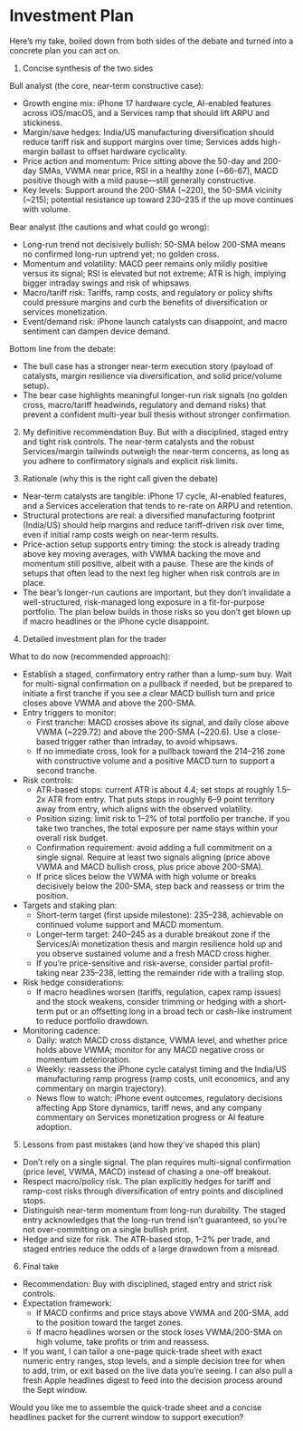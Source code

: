 # Investment Plan

Here’s my take, boiled down from both sides of the debate and turned into a concrete plan you can act on.

1) Concise synthesis of the two sides

Bull analyst (the core, near-term constructive case):
- Growth engine mix: iPhone 17 hardware cycle, AI-enabled features across iOS/macOS, and a Services ramp that should lift ARPU and stickiness.
- Margin/save hedges: India/US manufacturing diversification should reduce tariff risk and support margins over time; Services adds high-margin ballast to offset hardware cyclicality.
- Price action and momentum: Price sitting above the 50-day and 200-day SMAs, VWMA near price, RSI in a healthy zone (~66-67), MACD positive though with a mild pause—still generally constructive.
- Key levels: Support around the 200-SMA (~220), the 50-SMA vicinity (~215); potential resistance up toward 230–235 if the up move continues with volume.

Bear analyst (the cautions and what could go wrong):
- Long-run trend not decisively bullish: 50-SMA below 200-SMA means no confirmed long-run uptrend yet; no golden cross.
- Momentum and volatility: MACD peer remains only mildly positive versus its signal; RSI is elevated but not extreme; ATR is high, implying bigger intraday swings and risk of whipsaws.
- Macro/tariff risk: Tariffs, ramp costs, and regulatory or policy shifts could pressure margins and curb the benefits of diversification or services monetization.
- Event/demand risk: iPhone launch catalysts can disappoint, and macro sentiment can dampen device demand.

Bottom line from the debate:
- The bull case has a stronger near-term execution story (payload of catalysts, margin resilience via diversification, and solid price/volume setup).
- The bear case highlights meaningful longer-run risk signals (no golden cross, macro/tariff headwinds, regulatory and demand risks) that prevent a confident multi-year bull thesis without stronger confirmation.

2) My definitive recommendation
Buy. But with a disciplined, staged entry and tight risk controls. The near-term catalysts and the robust Services/margin tailwinds outweigh the near-term concerns, as long as you adhere to confirmatory signals and explicit risk limits.

3) Rationale (why this is the right call given the debate)
- Near-term catalysts are tangible: iPhone 17 cycle, AI-enabled features, and a Services acceleration that tends to re-rate on ARPU and retention.
- Structural protections are real: a diversified manufacturing footprint (India/US) should help margins and reduce tariff-driven risk over time, even if initial ramp costs weigh on near-term results.
- Price-action setup supports entry timing: the stock is already trading above key moving averages, with VWMA backing the move and momentum still positive, albeit with a pause. These are the kinds of setups that often lead to the next leg higher when risk controls are in place.
- The bear’s longer-run cautions are important, but they don’t invalidate a well-structured, risk-managed long exposure in a fit-for-purpose portfolio. The plan below builds in those risks so you don’t get blown up if macro headlines or the iPhone cycle disappoint.

4) Detailed investment plan for the trader

What to do now (recommended approach):
- Establish a staged, confirmatory entry rather than a lump-sum buy. Wait for multi-signal confirmation on a pullback if needed, but be prepared to initiate a first tranche if you see a clear MACD bullish turn and price closes above VWMA and above the 200-SMA.
- Entry triggers to monitor:
  - First tranche: MACD crosses above its signal, and daily close above VWMA (~229.72) and above the 200-SMA (~220.6). Use a close-based trigger rather than intraday, to avoid whipsaws.
  - If no immediate cross, look for a pullback toward the 214–216 zone with constructive volume and a positive MACD turn to support a second tranche.
- Risk controls:
  - ATR-based stops: current ATR is about 4.4; set stops at roughly 1.5–2x ATR from entry. That puts stops in roughly 6–9 point territory away from entry, which aligns with the observed volatility.
  - Position sizing: limit risk to 1–2% of total portfolio per tranche. If you take two tranches, the total exposure per name stays within your overall risk budget.
  - Confirmation requirement: avoid adding a full commitment on a single signal. Require at least two signals aligning (price above VWMA and MACD bullish cross, plus price above 200-SMA).
  - If price slices below the VWMA with high volume or breaks decisively below the 200-SMA, step back and reassess or trim the position.
- Targets and staking plan:
  - Short-term target (first upside milestone): 235–238, achievable on continued volume support and MACD momentum.
  - Longer-term target: 240–245 as a durable breakout zone if the Services/Ai monetization thesis and margin resilience hold up and you observe sustained volume and a fresh MACD cross higher.
  - If you’re price-sensitive and risk-averse, consider partial profit-taking near 235–238, letting the remainder ride with a trailing stop.
- Risk hedge considerations:
  - If macro headlines worsen (tariffs, regulation, capex ramp issues) and the stock weakens, consider trimming or hedging with a short-term put or an offsetting long in a broad tech or cash-like instrument to reduce portfolio drawdown.
- Monitoring cadence:
  - Daily: watch MACD cross distance, VWMA level, and whether price holds above VWMA; monitor for any MACD negative cross or momentum deterioration.
  - Weekly: reassess the iPhone cycle catalyst timing and the India/US manufacturing ramp progress (ramp costs, unit economics, and any commentary on margin trajectory).
  - News flow to watch: iPhone event outcomes, regulatory decisions affecting App Store dynamics, tariff news, and any company commentary on Services monetization progress or AI feature adoption.

5) Lessons from past mistakes (and how they’ve shaped this plan)
- Don’t rely on a single signal. The plan requires multi-signal confirmation (price level, VWMA, MACD) instead of chasing a one-off breakout.
- Respect macro/policy risk. The plan explicitly hedges for tariff and ramp-cost risks through diversification of entry points and disciplined stops.
- Distinguish near-term momentum from long-run durability. The staged entry acknowledges that the long-run trend isn’t guaranteed, so you’re not over-committing on a single bullish print.
- Hedge and size for risk. The ATR-based stop, 1–2% per trade, and staged entries reduce the odds of a large drawdown from a misread.

6) Final take
- Recommendation: Buy with disciplined, staged entry and strict risk controls.
- Expectation framework:
  - If MACD confirms and price stays above VWMA and 200-SMA, add to the position toward the target zones.
  - If macro headlines worsen or the stock loses VWMA/200-SMA on high volume, take profits or trim and reassess.
- If you want, I can tailor a one-page quick-trade sheet with exact numeric entry ranges, stop levels, and a simple decision tree for when to add, trim, or exit based on the live data you’re seeing. I can also pull a fresh Apple headlines digest to feed into the decision process around the Sept window.

Would you like me to assemble the quick-trade sheet and a concise headlines packet for the current window to support execution?
